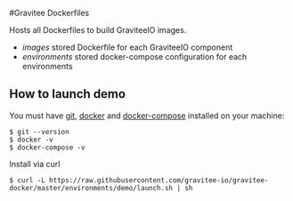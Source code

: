 #Gravitee Dockerfiles

Hosts all Dockerfiles to build GraviteeIO images.
 
  * _images_ stored Dockerfile for each GraviteeIO component
  * _environments_ stored docker-compose configuration for each environments

## How to launch demo
You must have 
  [git](http://www.git-scm.com/downloads),
  [docker](http://docs.docker.com/installation/) and
  [docker-compose](http://docs.docker.com/compose/install/)
installed on your machine:

```
$ git --version
$ docker -v
$ docker-compose -v
```

Install via curl
```
$ curl -L https://raw.githubusercontent.com/gravitee-io/gravitee-docker/master/environments/demo/launch.sh | sh
```
